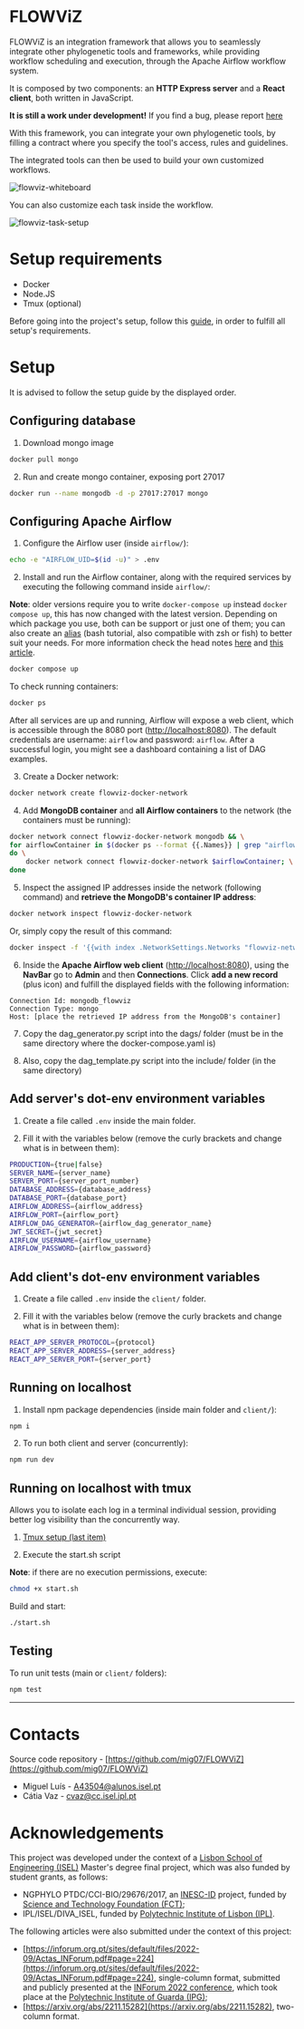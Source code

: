 # FLOWViZ

FLOWViZ is an integration framework that allows you to seamlessly
integrate other phylogenetic tools and frameworks,
while providing workflow scheduling and execution,
through the Apache Airflow workflow system.

It is composed by two components: an **HTTP Express server**
and a **React client**,
both written in JavaScript.

**It is still a work under development!**
If you find a bug, please report [here](https://github.com/mig07/FLOWViZ/issues)

With this framework, you can integrate your own phylogenetic tools, by filling a
contract where you specify the tool's access, rules and guidelines.

The integrated tools can then be used to build your own customized workflows.

![flowviz-whiteboard](/docs/pictures/flowviz-whiteboard.png)

You can also customize each task inside the workflow.

![flowviz-task-setup](/docs/pictures/individualTaskSetup.png)

# Setup requirements

 - Docker
 - Node.JS
 - Tmux (optional)

Before going into the project's setup, follow this [guide](requirements.md), in order to fulfill all setup's requirements.

# Setup

It is advised to follow the setup guide by the displayed order.

## Configuring database

1. Download mongo image

```sh
docker pull mongo
```

2. Run and create mongo container, exposing port 27017

```sh
docker run --name mongodb -d -p 27017:27017 mongo
```

## Configuring Apache Airflow

1. Configure the Airflow user (inside `airflow/`):

```sh
echo -e "AIRFLOW_UID=$(id -u)" > .env
```

2. Install and run the Airflow container, along with the required services by executing the following command inside `airflow/`:

**Note**: older versions require you to write `docker-compose up` instead `docker compose up`, this has now changed with the latest version. Depending on which package you use, both can be support or just one of them; you can also create an [alias](https://www.cyberciti.biz/faq/create-permanent-bash-alias-linux-unix/) (bash tutorial, also compatible with zsh or fish) to better suit your needs. For more information check the head notes [here](https://docs.docker.com/compose/reference/) and [this article](https://www.docker.com/blog/announcing-compose-v2-general-availability/).

```sh
docker compose up
```

To check running containers:

```sh
docker ps
```

After all services are up and running, Airflow will expose a web client, which is accessible through the 8080 port ([http://localhost:8080](http://localhost:8080)). The default credentials are username: `airflow` and password: `airflow`. After a successful login, you might see a dashboard containing a list of DAG examples.

3. Create a Docker network:

```sh
docker network create flowviz-docker-network
```

4. Add **MongoDB container** and **all Airflow containers** to the network (the containers must be running):

```sh
docker network connect flowviz-docker-network mongodb && \
for airflowContainer in $(docker ps --format {{.Names}} | grep "airflow-"); \
do \
    docker network connect flowviz-docker-network $airflowContainer; \
done
```

5. Inspect the assigned IP addresses inside the network (following command) and **retrieve the MongoDB's container IP address**:

```sh
docker network inspect flowviz-docker-network
```

Or, simply copy the result of this command:

```sh
docker inspect -f '{{with index .NetworkSettings.Networks "flowviz-network-docker"}}{{.IPAddress}}{{end}}' mongodb
```

6. Inside the **Apache Airflow web client** ([http://localhost:8080](http://localhost:8080)), using the **NavBar** go to **Admin** and then **Connections**. Click **add a new record** (plus icon) and fulfill the displayed fields with the following information:

```
Connection Id: mongodb_flowviz
Connection Type: mongo
Host: [place the retrieved IP address from the MongoDB's container]
```

7. Copy the dag_generator.py script into the dags/ folder (must be in the same directory where the docker-compose.yaml is)

8. Also, copy the dag_template.py script into the include/ folder (in the same directory)

## Add **server**'s dot-env environment variables

1. Create a file called `.env` inside the main folder.

2. Fill it with the variables below (remove the curly brackets and change what is in between them):

```sh
PRODUCTION={true|false}
SERVER_NAME={server_name}
SERVER_PORT={server_port_number}
DATABASE_ADDRESS={database_address}
DATABASE_PORT={database_port}
AIRFLOW_ADDRESS={airflow_address}
AIRFLOW_PORT={airflow_port}
AIRFLOW_DAG_GENERATOR={airflow_dag_generator_name}
JWT_SECRET={jwt_secret}
AIRFLOW_USERNAME={airflow_username}
AIRFLOW_PASSWORD={airflow_password}
```

## Add **client**'s dot-env environment variables

1. Create a file called `.env` inside the `client/` folder.

2. Fill it with the variables below (remove the curly brackets and change what is in between them):

```sh
REACT_APP_SERVER_PROTOCOL={protocol}
REACT_APP_SERVER_ADDRESS={server_address}
REACT_APP_SERVER_PORT={server_port}
```

## Running on localhost

1. Install npm package dependencies (inside main folder and `client/`):

```sh
npm i
```

2. To run both client and server (concurrently):

```sh
npm run dev
```

## Running on localhost **with tmux**

Allows you to isolate each log in a terminal individual session, providing better log visibility than the concurrently way.

1. [Tmux setup (last item)](requirements.md)

2. Execute the start.sh script

**Note**: if there are no execution permissions, execute:
```sh
chmod +x start.sh
```

Build and start:
```sh
./start.sh
```

## Testing

To run unit tests (main or `client/` folders):

```sh
npm test
```

---

# Contacts

Source code repository - [https://github.com/mig07/FLOWViZ](https://github.com/mig07/FLOWViZ)

- Miguel Luís - A43504@alunos.isel.pt
- Cátia Vaz - cvaz@cc.isel.ipl.pt

# Acknowledgements

This project was developed under the context of a [Lisbon School of Engineering (ISEL)](https://www.isel.pt/) Master's degree final project, which was also funded by student grants, as follows:
- NGPHYLO PTDC/CCI-BIO/29676/2017, an [INESC-ID](https://www.inesc-id.pt/) project, funded by [Science and Technology Foundation (FCT)](https://www.fct.pt/);
- IPL/ISEL/DIVA_ISEL, funded by [Polytechnic Institute of Lisbon (IPL)](https://www.ipl.pt/).

The following articles were also submitted under the context of this project:
- [https://inforum.org.pt/sites/default/files/2022-09/Actas_INForum.pdf#page=224](https://inforum.org.pt/sites/default/files/2022-09/Actas_INForum.pdf#page=224), single-column format, submitted and publicly presented at the [INForum 2022 conference](https://inforum.org.pt/), which took place at the [Polytechnic Institute of Guarda (IPG)](http://politecnicoguarda.pt/);
- [https://arxiv.org/abs/2211.15282](https://arxiv.org/abs/2211.15282), two-column format.
